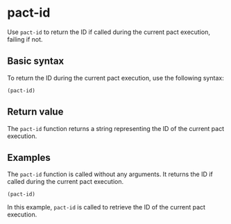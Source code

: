 # pact-id

Use `pact-id` to return the ID if called during the current pact execution, failing if not.

## Basic syntax

To return the ID during the current pact execution, use the following syntax:

`(pact-id)`

## Return value

The `pact-id` function returns a string representing the ID of the current pact execution.

## Examples

The `pact-id` function is called without any arguments. It returns the ID if called during the current pact execution.

```pact
(pact-id)
```

In this example, `pact-id` is called to retrieve the ID of the current pact execution.
